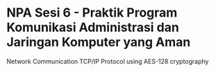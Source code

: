 # NPA Sesi 6 - Praktik Program Komunikasi Administrasi dan Jaringan Komputer yang Aman
Network Communication TCP/IP Protocol using AES-128 cryptography
